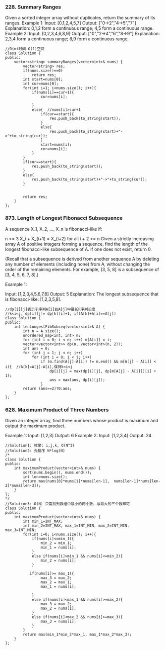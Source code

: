 ### 228. Summary Ranges
Given a sorted integer array without duplicates, return the summary of its ranges.
Example 1:
Input:  [0,1,2,4,5,7]
Output: ["0->2","4->5","7"]
Explanation: 0,1,2 form a continuous range; 4,5 form a continuous range.
Example 2:
Input:  [0,2,3,4,6,8,9]
Output: ["0","2->4","6","8->9"]
Explanation: 2,3,4 form a continuous range; 8,9 form a continuous range.
```
//O(n)时间 O(1)空间
class Solution {
public:
    vector<string> summaryRanges(vector<int>& nums) {
        vector<string> res;
        if(nums.size()==0)
            return res;
        int start=nums[0];
        int cur=nums[0];
        for(int i=1; i<nums.size(); i++){
            if(nums[i]==cur+1){
                cur=nums[i];
                
            }
            else{  //nums[i]>cur+1
                if(cur==start){
                    res.push_back(to_string(start));
                }
                else{
                    res.push_back(to_string(start)+"->"+to_string(cur));
                }
                start=nums[i];
                cur=nums[i];
            }
        }
        if(cur==start){
            res.push_back(to_string(start));
        }
        else{
            res.push_back(to_string(start)+"->"+to_string(cur));
        }

        
        return res;
    }
};
```
### 873. Length of Longest Fibonacci Subsequence

A sequence X_1, X_2, ..., X_n is fibonacci-like if:

n >= 3
X_i + X_{i+1} = X_{i+2} for all i + 2 <= n
Given a strictly increasing array A of positive integers forming a sequence, find the length of the longest fibonacci-like subsequence of A.  If one does not exist, return 0.

(Recall that a subsequence is derived from another sequence A by deleting any number of elements (including none) from A, without changing the order of the remaining elements.  For example, [3, 5, 8] is a subsequence of [3, 4, 5, 6, 7, 8].)

 

Example 1:

Input: [1,2,3,4,5,6,7,8]
Output: 5
Explanation:
The longest subsequence that is fibonacci-like: [1,2,3,5,8].

```
//dp[i][j]表示子序列A[i]到A[j]中最长F序列长度
//k<i<j, dp[i][j]= dp[k][i]+1, if(A[k]+A[i]==A[j])
class Solution {
public:
    int lenLongestFibSubseq(vector<int>& A) {
        int n = A.size();
        unordered_map<int, int> m; 
        for (int i = 0; i < n; i++) m[A[i]] = i;
        vector<vector<int>> dp(n, vector<int>(n, 2));
        int ans = 0;
    	for (int j = 1; j < n; j++)
    		for (int i = 0; i < j; i++)
    			if (m.find(A[j]-A[i]) != m.end() && m[A[j] - A[i]] < i){  //A[k]=A[j]-A[i],保持k<i<j
    				dp[i][j] = max(dp[i][j], dp[m[A[j] - A[i]]][i] + 1);
                    ans = max(ans, dp[i][j]);
                }
    	return (ans==2)?0:ans;
    }
};
```

### 628. Maximum Product of Three Numbers
Given an integer array, find three numbers whose product is maximum and output the maximum product.

Example 1:
Input: [1,2,3]
Output: 6
Example 2:
Input: [1,2,3,4]
Output: 24
```
//Solution1: 枚举: i,j,k, O(N^3)
//Solution2: 先排序 N*log(N)
/*
class Solution {
public:
    int maximumProduct(vector<int>& nums) {
        sort(nums.begin(), nums.end());
        int len=nums.size();
        return max(nums[0]*nums[1]*nums[len-1],  nums[len-1]*nums[len-2]*nums[len-3]);
    }
};
*/
//Solution3: O(N) 只需找到数组中最小的两个数，与最大的三个数即可
class Solution {
public:
    int maximumProduct(vector<int>& nums) {
        int min_1=INT_MAX;
        int min_2=INT_MAX, max_1=INT_MIN, max_2=INT_MIN, max_3=INT_MIN;
        for(int i=0; i<nums.size(); i++){
            if(nums[i]<=min_1){
                min_2 = min_1;
                min_1 = nums[i];
            }
            else if(nums[i]>min_1 && nums[i]<=min_2){
                min_2 = nums[i];
            }
            
           if(nums[i]>= max_1){
                max_3 = max_2;
                max_2 = max_1;
                max_1 = nums[i];
                
            }
            else if(nums[i]<max_1 && nums[i]>=max_2){
                max_3 = max_2;
                max_2 = nums[i];
            }
            else if(nums[i]<max_2 && nums[i]>=max_3){
                max_3 = nums[i];
            }
        }
        return max(min_1*min_2*max_1, max_1*max_2*max_3);
    }
};


```

